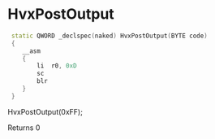 # HvxPostOutput

```cpp
 static QWORD _declspec(naked) HvxPostOutput(BYTE code)
 {
    __asm
    {
        li  r0, 0xD
        sc
        blr
    }
 }
```

HvxPostOutput(0xFF);

Returns 0